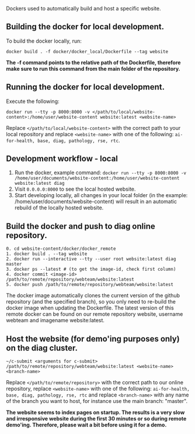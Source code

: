 Dockers used to automatically build and host a specific website. 

## Building the docker for local development.
To build the docker locally, run:
```
docker build . -f docker/docker_local/Dockerfile --tag website
```
**The -f command points to the relative path of the Dockerfile, therefore make sure to run this command from the main folder of the repository.**

## Running the docker for local development.
Execute the following:
```
docker run --tty -p 8000:8000 -v </path/to/local/website-content>:/home/user/website-content website:latest <website-name>
```
Replace `</path/to/local/website-content>` with the correct path to your local repository and replace `<website-name>` with one of the following: `ai-for-health, base, diag, pathology, rse, rtc`.

## Development workflow - local
1. Run the docker, example command: `docker run --tty -p 8000:8000 -v /home/user/documents/website-content:/home/user/website-content website:latest diag`
2. Visit `0.0.0.0:8000` to see the local hosted website. 
3. Start developing locally, all changes in your local folder (in the example: /home/user/documents/website-content) will result in an automatic rebuild of the locally hosted website.

## Build the docker and push to diag online repository.
```
0. cd website-content/docker/docker_remote
1. docker build . --tag website
2. docker run --interactive --tty --user root website:latest diag master
3. docker ps --latest # (to get the image-id, check first column)
4. docker commit <image-id> /path/to/remote/repository/webteam/website:latest
5. docker push /path/to/remote/repository/webteam/website:latest
```
The docker image automatically clones the current version of the github repository (and the specified branch), so you only need to re-build the docker image when updating the Dockerfile. The latest version of this remote docker can be found on our remote repository website, username webteam and imagename website:latest.

## Host the website (for demo'ing purposes only) on the diag cluster.
```
~/c-submit <arguments for c-submit> /path/to/remote/repository/webteam/website:latest <website-name> <branch-name>
```

Replace `</path/to/remote/repository>` with the correct path to our online repository, replace `<website-name>` with one of the following: `ai-for-health, base, diag, pathology, rse, rtc` and replace `<branch-name>` with any name of the branch you want to host, for instance use the main branch: "master".

**The website seems to index pages on startup. The results is a very slow and irresponsive website during the first 30 minutes or so during remote demo'ing. Therefore, please wait a bit before using it for a demo.**

